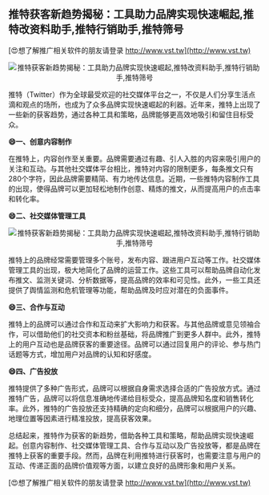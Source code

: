 ## **推特获客新趋势揭秘：工具助力品牌实现快速崛起,推特改资料助手,推特行销助手,推特筛号**

[😍想了解推广相关软件的朋友请登录 http://www.vst.tw](http://www.vst.tw)

 <center><img src="https://vst.tw/MP4/tuiguang/png/3.png" alt="推特获客新趋势揭秘：工具助力品牌实现快速崛起,推特改资料助手,推特行销助手,推特筛号"></center>

推特（Twitter）作为全球最受欢迎的社交媒体平台之一，不仅是人们分享生活点滴和观点的场所，也成为了众多品牌实现快速崛起的利器。近年来，推特上出现了一些新的获客趋势，通过各种工具和策略，品牌能够更高效地吸引和留住目标受众。

**😄一、创意内容制作**

在推特上，内容创作至关重要。品牌需要通过有趣、引人入胜的内容来吸引用户的关注和互动。与其他社交媒体平台相比，推特对内容的限制更多，每条推文只有280个字符，因此品牌需要精简、有力地传达信息。近期，一些推特内容制作工具的出现，使得品牌可以更加轻松地制作创意、精炼的推文，从而提高用户的点击率和转化率。

**😄二、社交媒体管理工具**

 <center><img src="https://vst.tw/MP4/tuiguang/png/6.png" alt="推特获客新趋势揭秘：工具助力品牌实现快速崛起,推特改资料助手,推特行销助手,推特筛号"></center>

推特上的品牌经常需要管理多个账号，发布内容、跟进用户互动等工作。社交媒体管理工具的出现，极大地简化了品牌的运营工作。这些工具可以帮助品牌自动化发布推文、监测关键词、分析数据等，提高品牌的效率和可见性。此外，一些工具还提供了舆情监测和危机管理等功能，帮助品牌及时应对潜在的负面事件。

**😄三、合作与互动**

推特上的品牌可以通过合作和互动来扩大影响力和获客。与其他品牌或意见领袖合作，可以借助他们的社交资本和粉丝基础，将品牌推广到更多人群中。此外，推特上的用户互动也是品牌获客的重要途径。品牌可以通过回复用户的评论、参与热门话题等方式，增加用户对品牌的认知和好感度。

**😄四、广告投放**

推特提供了多种广告形式，品牌可以根据自身需求选择合适的广告投放方式。通过推特广告，品牌可以将信息准确地传递给目标受众，提高品牌知名度和销售转化率。此外，推特的广告投放还支持精确的定向和细分，品牌可以根据用户的兴趣、地理位置等因素进行精准投放，提高获客效果。

总结起来，推特作为获客的新趋势，借助各种工具和策略，帮助品牌实现快速崛起。创意内容制作、社交媒体管理工具、合作与互动以及广告投放等，都是品牌在推特上获客的重要手段。然而，品牌在利用推特进行获客时，也需要注意与用户的互动、传递正面的品牌价值观等方面，以建立良好的品牌形象和用户关系。

[😍想了解推广相关软件的朋友请登录 http://www.vst.tw](http://www.vst.tw)



